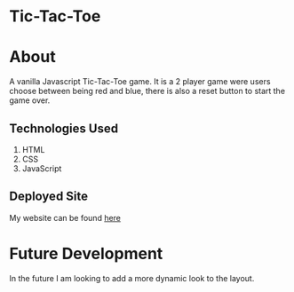 # Tic-Tac-Toe

# About
A vanilla Javascript Tic-Tac-Toe game. It is a 2 player game were users choose between being red and blue, there is also a reset button to start the game over.

## Technologies Used
1. HTML
2. CSS
3. JavaScript

## Deployed Site
My website can be found [here](https://raymondnwambuonwo.github.io/Tic-Tac-Toe/)

# Future Development
In the future I am looking to add a more dynamic look to the layout.
